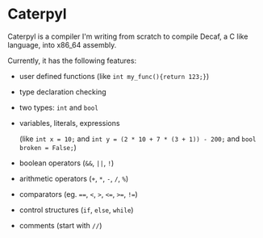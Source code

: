 # Caterpyl

Caterpyl is a compiler I'm writing from scratch to compile Decaf, a C like language, into x86_64 assembly.

Currently, it has the following features:
- user defined functions (like `int my_func(){return 123;}`)
- type declaration checking
- two types: `int` and `bool`
- variables, literals, expressions 
  
  (like `int x = 10;` and `int y = (2 * 10 + 7 * (3 + 1)) - 200;` and `bool broken = False;`)
- boolean operators (`&&`, `||`, `!`)
- arithmetic operators (`+`, `*`, `-`, `/`, `%`)
- comparators (eg. `==`, `<`, `>`, `<=`, `>=`, `!=`)
- control structures (`if`, `else`, `while`)
- comments (start with `//`)
